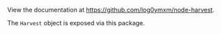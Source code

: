 View the documentation at https://github.com/log0ymxm/node-harvest.

The `Harvest` object is exposed via this package.
